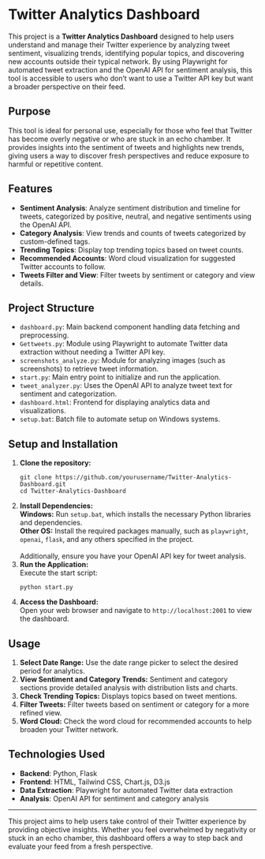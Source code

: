 <h1>Twitter Analytics Dashboard</h1>

<p>This project is a <strong>Twitter Analytics Dashboard</strong> designed to help users understand and manage their Twitter experience by analyzing tweet sentiment, visualizing trends, identifying popular topics, and discovering new accounts outside their typical network. By using Playwright for automated tweet extraction and the OpenAI API for sentiment analysis, this tool is accessible to users who don’t want to use a Twitter API key but want a broader perspective on their feed.</p>

<h2>Purpose</h2>

<p>This tool is ideal for personal use, especially for those who feel that Twitter has become overly negative or who are stuck in an echo chamber. It provides insights into the sentiment of tweets and highlights new trends, giving users a way to discover fresh perspectives and reduce exposure to harmful or repetitive content.</p>

<h2>Features</h2>

<ul>
  <li><strong>Sentiment Analysis</strong>: Analyze sentiment distribution and timeline for tweets, categorized by positive, neutral, and negative sentiments using the OpenAI API.</li>
  <li><strong>Category Analysis</strong>: View trends and counts of tweets categorized by custom-defined tags.</li>
  <li><strong>Trending Topics</strong>: Display top trending topics based on tweet counts.</li>
  <li><strong>Recommended Accounts</strong>: Word cloud visualization for suggested Twitter accounts to follow.</li>
  <li><strong>Tweets Filter and View</strong>: Filter tweets by sentiment or category and view details.</li>
</ul>

<h2>Project Structure</h2>

<ul>
  <li><code>dashboard.py</code>: Main backend component handling data fetching and preprocessing.</li>
  <li><code>Gettweets.py</code>: Module using Playwright to automate Twitter data extraction without needing a Twitter API key.</li>
  <li><code>screenshots_analyze.py</code>: Module for analyzing images (such as screenshots) to retrieve tweet information.</li>
  <li><code>start.py</code>: Main entry point to initialize and run the application.</li>
  <li><code>tweet_analyzer.py</code>: Uses the OpenAI API to analyze tweet text for sentiment and categorization.</li>
  <li><code>dashboard.html</code>: Frontend for displaying analytics data and visualizations.</li>
  <li><code>setup.bat</code>: Batch file to automate setup on Windows systems.</li>
</ul>

<h2>Setup and Installation</h2>

<ol>
  <li><strong>Clone the repository:</strong>
    <pre><code>git clone https://github.com/yourusername/Twitter-Analytics-Dashboard.git
cd Twitter-Analytics-Dashboard</code></pre>
  </li>
  <li><strong>Install Dependencies:</strong><br>
    <strong>Windows:</strong> Run <code>setup.bat</code>, which installs the necessary Python libraries and dependencies.<br>
    <strong>Other OS:</strong> Install the required packages manually, such as <code>playwright</code>, <code>openai</code>, <code>flask</code>, and any others specified in the project.<br><br>
    Additionally, ensure you have your OpenAI API key for tweet analysis.
  </li>
  <li><strong>Run the Application:</strong><br>
    Execute the start script:
    <pre><code>python start.py</code></pre>
  </li>
  <li><strong>Access the Dashboard:</strong><br>
    Open your web browser and navigate to <code>http://localhost:2001</code> to view the dashboard.
  </li>
</ol>

<h2>Usage</h2>

<ol>
  <li><strong>Select Date Range:</strong> Use the date range picker to select the desired period for analytics.</li>
  <li><strong>View Sentiment and Category Trends:</strong> Sentiment and category sections provide detailed analysis with distribution lists and charts.</li>
  <li><strong>Check Trending Topics:</strong> Displays topics based on tweet mentions.</li>
  <li><strong>Filter Tweets:</strong> Filter tweets based on sentiment or category for a more refined view.</li>
  <li><strong>Word Cloud:</strong> Check the word cloud for recommended accounts to help broaden your Twitter network.</li>
</ol>

<h2>Technologies Used</h2>

<ul>
  <li><strong>Backend</strong>: Python, Flask</li>
  <li><strong>Frontend</strong>: HTML, Tailwind CSS, Chart.js, D3.js</li>
  <li><strong>Data Extraction</strong>: Playwright for automated Twitter data extraction</li>
  <li><strong>Analysis</strong>: OpenAI API for sentiment and category analysis</li>
</ul>

<hr>
<p>This project aims to help users take control of their Twitter experience by providing objective insights. Whether you feel overwhelmed by negativity or stuck in an echo chamber, this dashboard offers a way to step back and evaluate your feed from a fresh perspective.</p>
